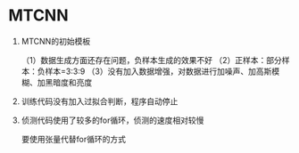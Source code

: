 # MTCNN

1. MTCNN的初始模板

    （1）数据生成方面还存在问题，负样本生成的效果不好
    （2）正样本：部分样本：负样本=3:3:9
    （3）没有加入数据增强，对数据进行加噪声、加高斯模糊、加黑暗度和亮度

2. 训练代码没有加入过拟合判断，程序自动停止

3. 侦测代码使用了较多的for循环，侦测的速度相对较慢

    要使用张量代替for循环的方式

    